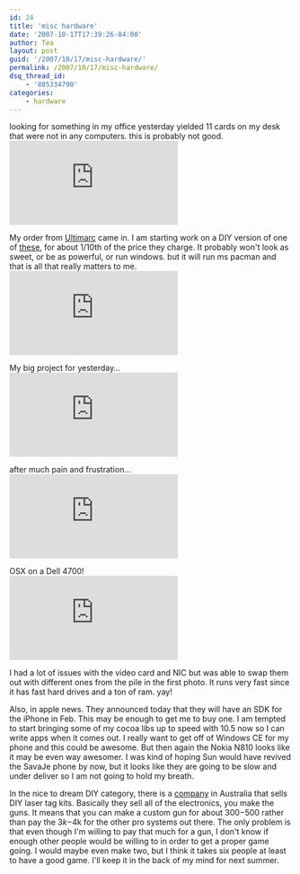 ```yaml
---
id: 24
title: 'misc hardware'
date: '2007-10-17T17:39:26-04:00'
author: Tea
layout: post
guid: '/2007/10/17/misc-hardware/'
permalink: /2007/10/17/misc-hardware/
dsq_thread_id:
    - '885334790'
categories:
    - hardware
---
```


looking for something in my office yesterday yielded 11 cards on my desk that were not in any computers. this is probably not good.  
![](http://photos.teacurran.com/main.php?g2_view=core.DownloadItem&g2_itemId=7856&g2_serialNumber=2)

My order from [Ultimarc](http://www.ultimarc.com/) came in. I am starting work on a DIY version of one of [these](http://www.surface-tension.net/), for about 1/10th of the price they charge. It probably won't look as sweet, or be as powerful, or run windows. but it will run ms pacman and that is all that really matters to me.  
![](http://photos.teacurran.com/main.php?g2_view=core.DownloadItem&g2_itemId=7852&g2_serialNumber=2)

My big project for yesterday…  
![](http://photos.teacurran.com/main.php?g2_view=core.DownloadItem&g2_itemId=7860&g2_serialNumber=2)

after much pain and frustration…  
![](http://photos.teacurran.com/main.php?g2_view=core.DownloadItem&g2_itemId=7864&g2_serialNumber=2)

OSX on a Dell 4700!  
![](http://photos.teacurran.com/main.php?g2_view=core.DownloadItem&g2_itemId=7868&g2_serialNumber=2)

I had a lot of issues with the video card and NIC but was able to swap them out with different ones from the pile in the first photo. It runs very fast since it has fast hard drives and a ton of ram. yay!

Also, in apple news. They announced today that they will have an SDK for the iPhone in Feb. This may be enough to get me to buy one. I am tempted to start bringing some of my cocoa libs up to speed with 10.5 now so I can write apps when it comes out. I really want to get off of Windows CE for my phone and this could be awesome. But then again the Nokia N810 looks like it may be even way awesomer. I was kind of hoping Sun would have revived the SavaJe phone by now, but it looks like they are going to be slow and under deliver so I am not going to hold my breath.

In the nice to dream DIY category, there is a [company](http://www.fragtag.com.au/) in Australia that sells DIY laser tag kits. Basically they sell all of the electronics, you make the guns. It means that you can make a custom gun for about $300-$500 rather than pay the $3k-$4k for the other pro systems out there. The only problem is that even though I'm willing to pay that much for a gun, I don't know if enough other people would be willing to in order to get a proper game going. I would maybe even make two, but I think it takes six people at least to have a good game. I'll keep it in the back of my mind for next summer.